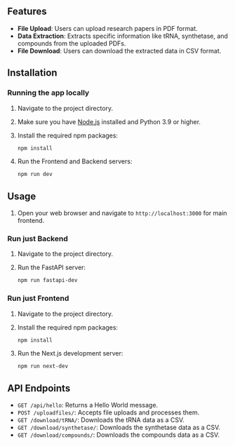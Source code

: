 ## Features

-   **File Upload**: Users can upload research papers in PDF format.
-   **Data Extraction**: Extracts specific information like tRNA, synthetase, and compounds from the uploaded PDFs.
-   **File Download**: Users can download the extracted data in CSV format.

## Installation

### Running the app locally

1. Navigate to the project directory.

2. Make sure you have [Node.js](https://nodejs.org/en/) installed and Python 3.9 or higher.

3. Install the required npm packages:

    ```bash
    npm install
    ```

4. Run the Frontend and Backend servers:
    ```bash
    npm run dev
    ```

## Usage

1. Open your web browser and navigate to `http://localhost:3000` for main frontend.

### Run just Backend

1. Navigate to the project directory.

2. Run the FastAPI server:
    ```bash
    npm run fastapi-dev
    ```

### Run just Frontend

1. Navigate to the project directory.
2. Install the required npm packages:

    ```bash
    npm install
    ```

3. Run the Next.js development server:

    ```bash
    npm run next-dev
    ```

## API Endpoints

-   `GET /api/hello`: Returns a Hello World message.
-   `POST /uploadfiles/`: Accepts file uploads and processes them.
-   `GET /download/tRNA/`: Downloads the tRNA data as a CSV.
-   `GET /download/synthetase/`: Downloads the synthetase data as a CSV.
-   `GET /download/compounds/`: Downloads the compounds data as a CSV.
